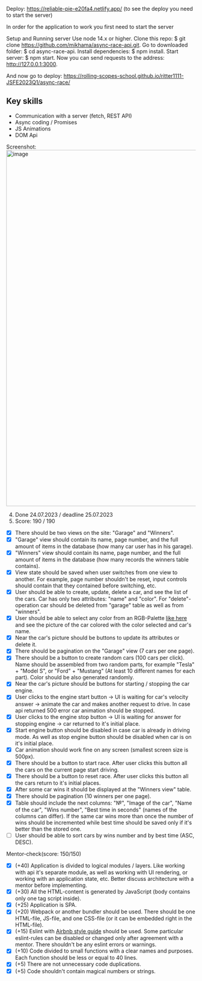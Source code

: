 Deploy: https://reliable-pie-e20fa4.netlify.app/ (to see the deploy you need to start the server)

In order for the application to work you first need to start the server

Setup and Running server
Use node 14.x or higher.
Clone this repo: $ git clone https://github.com/mikhama/async-race-api.git.
Go to downloaded folder: $ cd async-race-api.
Install dependencies: $ npm install.
Start server: $ npm start.
Now you can send requests to the address: http://127.0.0.1:3000.

And now go to deploy: https://rolling-scopes-school.github.io/ritter1111-JSFE2023Q1/async-race/

## Key skills
- Сommunication with a server (fetch, REST API)
- Async coding / Promises
- JS Animations
- DOM Api

Screenshot: 
<img width="944" alt="image" src="https://github.com/rolling-scopes-school/ritter1111-JSFE2023Q1/assets/86166867/623bc96d-fb6a-42f9-89c6-27c939abff5a">

4. Done 24.07.2023 / deadline 25.07.2023
5. Score: 190 / 190
  - [x] There should be two views on the site: "Garage" and "Winners".
  - [x]  "Garage" view should contain its name, page number, and the full amount of items in the database (how many car user has in his garage).
  - [x] "Winners" view should contain its name, page number, and the full amount of items in the database (how many records the winners table contains).
  - [x] View state should be saved when user switches from one view to another. For example, page number shouldn't be reset, input controls should contain that they contained before switching, etc.
  - [x] User should be able to create, update, delete a car, and see the list of the cars. Car has only two attributes: "name" and "color". For "delete"-operation car should be deleted from "garage" table as well as from "winners".
  - [x] User should be able to select any color from an RGB-Palette [like here](https://www.colorspire.com/rgb-color-wheel/) and see the picture of the car colored with the color selected and car's name.
  - [x]  Near the car's picture should be buttons to update its attributes or delete it.
  - [x] There should be pagination on the "Garage" view (7 cars per one page).
  - [x]  There should be a button to create random cars (100 cars per click). Name should be assembled from two random parts, for example "Tesla" + "Model S", or "Ford" + "Mustang" (At least 10 different names for each part). Color should be also generated randomly.
  - [x] Near the car's picture should be buttons for starting / stopping the car engine.
  - [x]  User clicks to the engine start button -> UI is waiting for car's velocity answer -> animate the car and makes another request to drive. In case api returned 500 error car animation should be stopped.
  - [x] User clicks to the engine stop button -> UI is waiting for answer for stopping engine -> car returned to it's initial place.
  - [x]  Start engine button should be disabled in case car is already in driving mode. As well as stop engine button should be disabled when car is on it's initial place.
  - [x] Car animation should work fine on any screen (smallest screen size is 500px).
  - [x]  There should be a button to start race. After user clicks this button all the cars on the current page start driving.
  - [x] There should be a button to reset race. After user clicks this button all the cars return to it's initial places.
  - [x] After some car wins it should be displayed at the "Winners view" table.
  - [x] There should be pagination (10 winners per one page).
  - [x]  Table should include the next columns: "№", "Image of the car", "Name of the car", "Wins number", "Best time in seconds" (names of the columns can differ). If the same car wins more than once the number of wins should be incremented while best time should be saved only if it's better than the stored one.
  - [ ] User should be able to sort cars by wins number and by best time (ASC, DESC).
  
Mentor-check(score: 150/150)
  - [x] (+40) Application is divided to logical modules / layers. Like working with api it's separate module, as well as working with UI rendering, or working with an application state, etc. Better discuss architecture with a mentor before implementing.
  - [x] (+30) All the HTML-content is generated by JavaScript (body contains only one tag script inside).
  - [x] (+25) Application is SPA.
  - [x] (+20) Webpack or another bundler should be used. There should be one HTML-file, JS-file, and one CSS-file (or it can be embedded right in the HTML-file).
  - [x] (+15) Eslint with [Airbnb style guide](https://github.com/airbnb/javascript) should be used. Some particular eslint-rules can be disabled or changed only after agreement with a mentor. There shouldn't be any eslint errors or warnings.
  - [x] (+10) Code divided to small functions with a clear names and purposes. Each function should be less or equal to 40 lines.
  - [x] (+5) There are not unnecessary code duplications.
  - [x] (+5) Code shouldn't contain magical numbers or strings.
